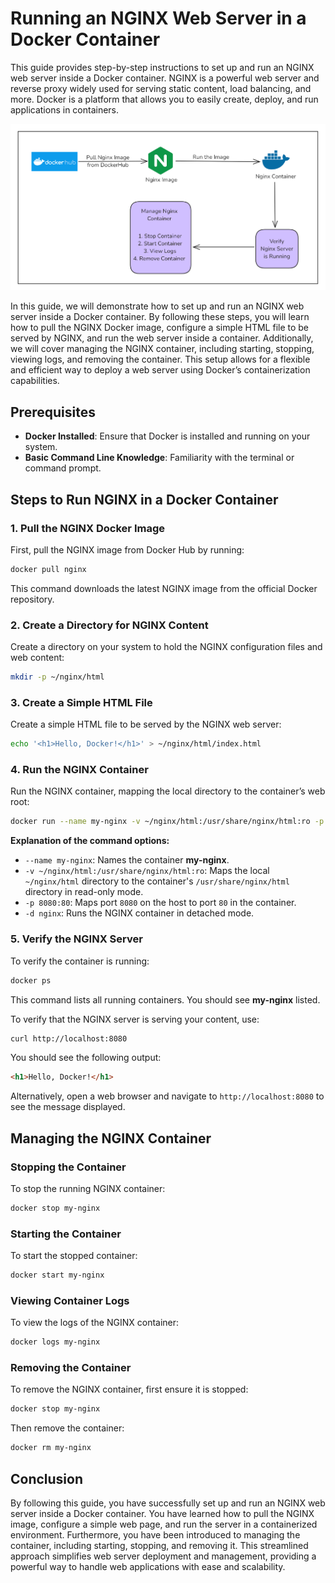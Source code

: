 # Running an NGINX Web Server in a Docker Container

This guide provides step-by-step instructions to set up and run an NGINX web server inside a Docker container. NGINX is a powerful web server and reverse proxy widely used for serving static content, load balancing, and more. Docker is a platform that allows you to easily create, deploy, and run applications in containers.

![alt text](image.png)

In this guide, we will demonstrate how to set up and run an NGINX web server inside a Docker container. By following these steps, you will learn how to pull the NGINX Docker image, configure a simple HTML file to be served by NGINX, and run the web server inside a container. Additionally, we will cover managing the NGINX container, including starting, stopping, viewing logs, and removing the container. This setup allows for a flexible and efficient way to deploy a web server using Docker’s containerization capabilities.

## Prerequisites

- **Docker Installed**: Ensure that Docker is installed and running on your system.
- **Basic Command Line Knowledge**: Familiarity with the terminal or command prompt.

## Steps to Run NGINX in a Docker Container

### 1. Pull the NGINX Docker Image

First, pull the NGINX image from Docker Hub by running:

```bash
docker pull nginx
```

This command downloads the latest NGINX image from the official Docker repository.

### 2. Create a Directory for NGINX Content

Create a directory on your system to hold the NGINX configuration files and web content:

```bash
mkdir -p ~/nginx/html
```

### 3. Create a Simple HTML File

Create a simple HTML file to be served by the NGINX web server:

```bash
echo '<h1>Hello, Docker!</h1>' > ~/nginx/html/index.html
```

### 4. Run the NGINX Container

Run the NGINX container, mapping the local directory to the container’s web root:

```bash
docker run --name my-nginx -v ~/nginx/html:/usr/share/nginx/html:ro -p 8080:80 -d nginx
```

**Explanation of the command options:**

- `--name my-nginx`: Names the container **my-nginx**.
- `-v ~/nginx/html:/usr/share/nginx/html:ro`: Maps the local `~/nginx/html` directory to the container's `/usr/share/nginx/html` directory in read-only mode.
- `-p 8080:80`: Maps port `8080` on the host to port `80` in the container.
- `-d nginx`: Runs the NGINX container in detached mode.

### 5. Verify the NGINX Server

To verify the container is running:

```bash
docker ps
```

This command lists all running containers. You should see **my-nginx** listed.

To verify that the NGINX server is serving your content, use:

```bash
curl http://localhost:8080
```

You should see the following output:

```html
<h1>Hello, Docker!</h1>
```

Alternatively, open a web browser and navigate to `http://localhost:8080` to see the message displayed.

## Managing the NGINX Container

### Stopping the Container

To stop the running NGINX container:

```bash
docker stop my-nginx
```

### Starting the Container

To start the stopped container:

```bash
docker start my-nginx
```

### Viewing Container Logs

To view the logs of the NGINX container:

```bash
docker logs my-nginx
```

### Removing the Container

To remove the NGINX container, first ensure it is stopped:

```bash
docker stop my-nginx
```

Then remove the container:

```bash
docker rm my-nginx
```

## Conclusion

By following this guide, you have successfully set up and run an NGINX web server inside a Docker container. You have learned how to pull the NGINX image, configure a simple web page, and run the server in a containerized environment. Furthermore, you have been introduced to managing the container, including starting, stopping, and removing it. This streamlined approach simplifies web server deployment and management, providing a powerful way to handle web applications with ease and scalability.
